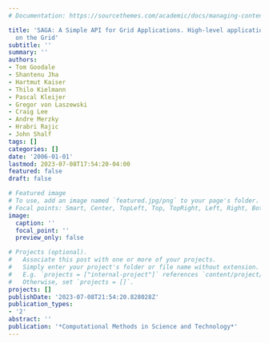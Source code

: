 ```yaml
---
# Documentation: https://sourcethemes.com/academic/docs/managing-content/

title: 'SAGA: A Simple API for Grid Applications. High-level application programming
  on the Grid'
subtitle: ''
summary: ''
authors:
- Tom Goodale
- Shantenu Jha
- Hartmut Kaiser
- Thilo Kielmann
- Pascal Kleijer
- Gregor von Laszewski
- Craig Lee
- Andre Merzky
- Hrabri Rajic
- John Shalf
tags: []
categories: []
date: '2006-01-01'
lastmod: 2023-07-08T17:54:20-04:00
featured: false
draft: false

# Featured image
# To use, add an image named `featured.jpg/png` to your page's folder.
# Focal points: Smart, Center, TopLeft, Top, TopRight, Left, Right, BottomLeft, Bottom, BottomRight.
image:
  caption: ''
  focal_point: ''
  preview_only: false

# Projects (optional).
#   Associate this post with one or more of your projects.
#   Simply enter your project's folder or file name without extension.
#   E.g. `projects = ["internal-project"]` references `content/project/deep-learning/index.md`.
#   Otherwise, set `projects = []`.
projects: []
publishDate: '2023-07-08T21:54:20.828028Z'
publication_types:
- '2'
abstract: ''
publication: '*Computational Methods in Science and Technology*'
---
```

